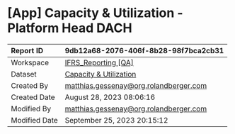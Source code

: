 



# [App] Capacity & Utilization - Platform Head DACH

|Report ID|9db12a68-2076-406f-8b28-98f7bca2cb31|
| :--- | :--- |
|Workspace|[IFRS_Reporting [QA]](../Workspaces/IFRS_Reporting-[QA].md)|
|Dataset|[Capacity & Utilization](../Datasets/Capacity-&-Utilization.md)|
|Created By|matthias.gessenay@org.rolandberger.com|
|Created Date|August 28, 2023 08:06:16|
|Modified By|matthias.gessenay@org.rolandberger.com|
|Modified Date|September 25, 2023 20:15:12|

